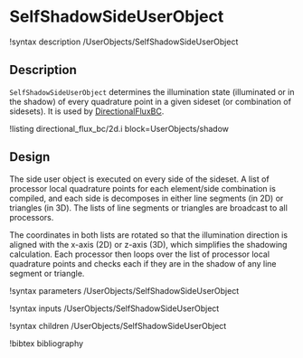 # SelfShadowSideUserObject

!syntax description /UserObjects/SelfShadowSideUserObject

## Description

`SelfShadowSideUserObject` determines the illumination state (illuminated or in the shadow) of every quadrature point in a given sideset (or combination of sidesets). It is used by
[DirectionalFluxBC](DirectionalFluxBC.md).

!listing directional_flux_bc/2d.i block=UserObjects/shadow

## Design

The side user object is executed on every side of the sideset. A list of processor local quadrature points for each element/side combination is compiled, and each side is decomposes in either line segments (in 2D) or triangles (in 3D). The lists of line segments or triangles are broadcast to all processors.

The coordinates in both lists are rotated so that the illumination direction is aligned with the x-axis (2D) or z-axis (3D), which simplifies the shadowing calculation. Each processor then loops over the list of processor local quadrature points and checks each if they are in the shadow of any line segment or triangle.

!syntax parameters /UserObjects/SelfShadowSideUserObject

!syntax inputs /UserObjects/SelfShadowSideUserObject

!syntax children /UserObjects/SelfShadowSideUserObject

!bibtex bibliography

